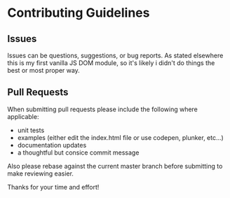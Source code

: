# Contributing Guidelines

## Issues

Issues can be questions, suggestions, or bug reports. As stated elsewhere this is my first vanilla JS DOM module, so it's likely i didn't do things the best or most proper way.

## Pull Requests

When submitting pull requests please include the following where applicable:

- unit tests
- examples (either edit the index.html file or use codepen, plunker, etc...)
- documentation updates
- a thoughtful but consice commit message

Also please rebase against the current master branch before submitting to make reviewing easier.

Thanks for your time and effort!
